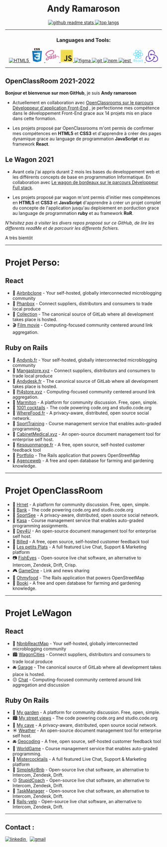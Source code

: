 <h1 align="middle">Andy Ramaroson</h1>
<p align="middle">
   <a href="https://github.com/AndyRama?tab=repositories">
	<img src="https://github-readme-stats.vercel.app/api?username=AndyRama&theme=vue&count_private=true&show_icons=true&hide=issues" alt="github readme stats" height="130"/>
   </a>
   <a href="https://github.com/AndyRama?tab=repositories">
	<img src="https://github-readme-stats.anuraghazra1.vercel.app/api/top-langs/?username=AndyRama&theme=vue&layout=compact" alt="top langs" height="130"/>
   </a>
</p>

---

<h3 align="middle">Languages and Tools:</h3>
<p align="center">
	<a href="https://developer.mozilla.org/fr/docs/Web/HTML" target="_blank" rel="noreferrer"> 
		<img src="https://www.vectorlogo.zone/logos/w3_html5/w3_html5-icon.svg" alt="HTML5" width="37" height="37" /> 
	</a>
	<a href="https://www.w3schools.com/css/" target="_blank" rel="noreferrer"> 
		<img src="https://raw.githubusercontent.com/devicons/devicon/master/icons/css3/css3-original-wordmark.svg" alt="css3" width="45" height="45" /> 
	</a>
 	<a href="https://sass-lang.com" target="_blank" rel="noreferrer"> 
   		<img src="https://raw.githubusercontent.com/devicons/devicon/master/icons/sass/sass-original.svg" alt="sass" width="45" height="45"/> 
 	</a>
 	<a href="https://developer.mozilla.org/en-US/docs/Web/JavaScript" target="_blank" rel="noreferrer"> 
  		<img src="https://raw.githubusercontent.com/devicons/devicon/master/icons/javascript/javascript-original.svg" alt="javascript" width="40" height="40"/> 
 	</a> 
 	<a href="https://www.figma.com/" target="_blank" rel="noreferrer"> 
  		<img src="https://www.vectorlogo.zone/logos/figma/figma-icon.svg" alt="figma" width="40" height="40"/> 
 	</a>
 	<a href="https://git-scm.com/" target="_blank" rel="noreferrer"> 
  		<img src="https://www.vectorlogo.zone/logos/git-scm/git-scm-icon.svg" alt="git" width="40" height="40"/> 
 	</a> 
	<a href="https://www.npmjs.com/" target="_blank" rel="noreferrer"> 
  		<img src="https://www.vectorlogo.zone/logos/npmjs/npmjs-ar21.svg" alt="npm" width="40" height="40"/> 
 	</a>
	<a href="https://jestjs.io" target="_blank" rel="noreferrer"> 
  		<img src="https://www.vectorlogo.zone/logos/jestjsio/jestjsio-icon.svg" alt="jest" width="40" height="40"/> 
 	</a> 
 	<a href="https://reactjs.org/" target="_blank" rel="noreferrer"> 
  		<img src="https://raw.githubusercontent.com/devicons/devicon/master/icons/react/react-original-wordmark.svg" alt="react" width="40" height="40"/> 
 	</a> 
 	<a href="https://redux.js.org" target="_blank" rel="noreferrer"> 
  		<img src="https://raw.githubusercontent.com/devicons/devicon/master/icons/redux/redux-original.svg" alt="redux" width="40" height="40"/> 
 	</a> 
</p>

** **
## OpenClassRoom 2021-2022

<p><strong>Bonjour et bienvenue sur mon GitHub</strong>, je suis <strong>Andy ramaroson</strong></p>

  * Actuellement en collaboration avec [OpenClassrooms sur le parcours Développeur d'application Front-End](https://openclassrooms.com/fr/paths/516-developpeur-dapplication-javascript-react) , je perfectionne mes compétence dans le développement Front-End grace aux 14 projets mis en place dans cette formation.
  
  * Les projets proposé par OpenClassrooms m'ont permis de confirmer mes compétences en **HTML5** et **CSS3** et d'apprendre à créer des pages dynamique grace au language de programmation **JavaScript** et au framework **React**.
       
## Le Wagon 2021  
  * Avant cela j'ai appris durant 2 mois les bases du developpement web et les différents concepts de base en programmation Informatique. En collaboration avec [Le wagon de bordeaux sur le parcours Développeur Full stack](https://www.lewagon.com/bordeaux). 
  
  * Les projets proposé par wagon m'ont permis d'initier mes compétences en **HTML5** et **CSS3** et  **JavaScript** d'apprendre à créer un projet complet du concepte de l'application jusqu'au deploiement en porduction grace au language de programmation **ruby** et au framework **RoR**.
     
  *N'hésitez pas à visiter les divers repos proposé sur ce GitHub, de lire les differents readMe et de parcourir les differents fichiers.*
 
 A très bientôt 
    
** **
# Projet Perso:
## React
- 🏨 [Airbnbclone](https://github.com/tootsuite/mastodon) - Your self-hosted, globally interconnected microblogging community 
- 🛒 [Phanbox](https://github.com/openfoodfoundation/openfoodnetwork) - Connect suppliers, distributors and consumers to trade local produce 
- 🛒 [Collection](https://github.com/gitlabhq/gitlabhq) - The canonical source of GitLab where all development takes place is hosted.
- 🎬 [Film movie](https://github.com/lobsters/lobsters) - Computing-focused community centered around link aggregation. 
## Ruby on Rails
- 🏨 [Andynb.fr](https://github.com/tootsuite/mastodon) - Your self-hosted, globally interconnected microblogging community 
- 🛒 [Mangastore.xyz](https://github.com/openfoodfoundation/openfoodnetwork) - Connect suppliers, distributors and consumers to trade local produce 
- 🏪 [Andydesk.fr](https://github.com/gitlabhq/gitlabhq) - The canonical source of GitLab where all development takes place is hosted.
- 🛒 [Pi4store.xyz](https://github.com/lobsters/lobsters) - Computing-focused community centered around link aggregation.
- 🍉 [Marmiton](https://github.com/discourse/discourse) - A platform for community discussion. Free, open, simple. 
- 🍷  [1001 cocktails](https://github.com/code-dot-org/code-dot-org) - The code powering code.org and studio.code.org
- 🍍 [WhereFood.fr](https://github.com/diaspora/diaspora) - A privacy-aware, distributed, open source social network. 
- 💪 [SportTraining](https://github.com/autolab/Autolab) - Course management service that enables auto-graded programming. 
- 🏪 [CabinetMedical.xyz](https://github.com/huacnlee/bluedoc) - An open-source document management tool for enterprise self host. 
- 🍑 [Kesquonmange.fr](https://github.com/riggraz/astuto) - A free, open source, self-hosted customer feedback tool 
- 💼 [Portfolio](https://github.com/openstreetmap/openstreetmap-website) - The Rails application that powers OpenStreetMap 
- 💼 [Agenceweb](https://github.com/openfarmcc/OpenFarm) - A free and open database for farming and gardening knowledge.

---    
# Projet OpenClassRoom 
- 🏪 [Hrnet](https://github.com/discourse/discourse) - A platform for community discussion. Free, open, simple. 
- 🏦 [Bank](https://github.com/code-dot-org/code-dot-org) - The code powering code.org and studio.code.org 
- 💪 [SportSee](https://github.com/diaspora/diaspora) - A privacy-aware, distributed, open source social network. 
- 🏪 [Kasa](https://github.com/autolab/Autolab) - Course management service that enables auto-graded programming assignments. 
- 💼 [Dev4U](https://github.com/huacnlee/bluedoc) - An open-source document management tool for enterprise self host. 
- 🎫 [Billed](https://github.com/riggraz/astuto) -  A free, open source, self-hosted customer feedback tool 
- 🥭 [Les petits Plats](https://github.com/AndyRama/AndyRamaroson_7_25112021) - A full featured Live Chat, Support & Marketing platform 
- 📷 [FishEyes](https://github.com/AndyRama/AndyRamaroson_6_25112021) - Open-source live chat software, an alternative to Intercom, Zendesk, Drift, Crisp.
- 🎮 [GameOne](https://github.com/AndyRama/AndyRamaroson_4_25112021) - Link and news sharing 
- 🍒 [Ohmyfood](https://github.com/AndyRama/AndyRamaroson_3_25112021) - The Rails application that powers OpenStreetMap 
- 🏨 [Booki](https://github.com/AndyRama/P2_ramaroson_booki) - A free and open database for farming and gardening knowledge. 

---  
# Projet LeWagon

## React
- 🏨 [NbnbReactMap](https://github.com/tootsuite/mastodon) - Your self-hosted, globally interconnected microblogging community 
- 🏙️ [WagonCities](https://github.com/openfoodfoundation/openfoodnetwork) - Connect suppliers, distributors and consumers to trade local produce 
- 🚘 [Garage](https://github.com/gitlabhq/gitlabhq) - The canonical source of GitLab where all development takes place is hosted. 
- 😕 [Chat](https://github.com/lobsters/lobsters) - Computing-focused community centered around link aggregation and discussion 

## Ruby On Rails
- 🌴 [My garden](https://github.com/AndyRama/rails-garden-manager) - A platform for community discussion. Free, open, simple. 
- 🏙️ [My street views](https://github.com/AndyRama/My_Street_View) - The code powering code.org and studio.code.org 
- 🛒 [My cave](https://github.com/AndyRama/andycave) - A privacy-aware, distributed, open source social network.
- ☀️ [Weather](https://github.com/huacnlee/bluedoc) - An open-source document management tool for enterprise self host. 
- 🚘 [Geocoding](https://github.com/riggraz/astuto) -  A free, open source, self-hosted customer feedback tool 
- 🎲 [WorldGame](https://github.com/autolab/Autolab) - Course management service that enables auto-graded programming. 
- 🍷  [Mistercocktails](https://github.com/chaskiq/chaskiq) - A full featured Live Chat, Support & Marketing platform 
- 🏨 [SimpleAirBnb](https://github.com/chatwoot/chatwoot) - Open-source live chat software, an alternative to Intercom, Zendesk, Drift.
- 😕 [StupidCoach](https://github.com/chatwoot/chatwoot) - Open-source live chat software, an alternative to Intercom, Zendesk, Drift.
- 📑 [TaskManager](https://github.com/chatwoot/chatwoot) - Open-source live chat software, an alternative to Intercom, Zendesk, Drift. 
- 🎰 [Rails-yelp](https://github.com/chatwoot/chatwoot) - Open-source live chat software, an alternative to Intercom, Zendesk, Drift. 
  
---
 ## Contact :
 <p>
 	<a href="https://www.linkedin.com/in/andy-ramaroson" target="_blank" rel="noreferrer noopener"> 
  		<img src="https://www.vectorlogo.zone/logos/linkedin/linkedin-icon.svg" alt="linkedin" width="30" height="30"/> 
 	</a>
	&nbsp;
 	<a href="mailto:andyramaroson@gmail.com" target="_blank" rel="noreferrer noopener"> 
  		<img src="https://www.vectorlogo.zone/logos/gmail/gmail-icon.svg" alt="gmail" width="30" height="30"/> 
	</a>
</p>
